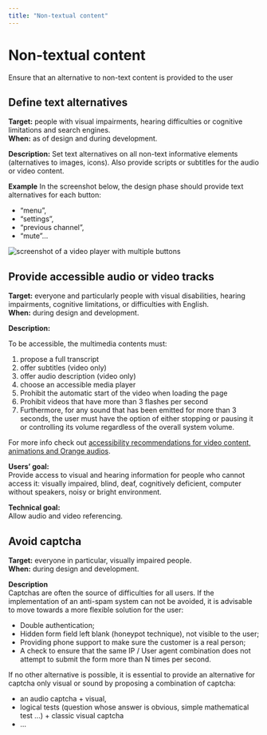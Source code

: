 ```yaml
---
title: "Non-textual content"
---
```


# Non-textual content

<p class="lead">Ensure that an alternative to non-text content is provided to the user</p>



## Define text alternatives

**Target:** people with visual impairments, hearing difficulties or cognitive limitations and search engines.  
**When:** as of design and during development.

**Description:**
Set text alternatives on all non-text informative elements (alternatives to images, icons). Also provide scripts or subtitles for the audio or video content.

**Example**
In the screenshot below, the design phase should provide  text alternatives for each button:
- “menu”,
- “settings”,
- “previous channel”,
- “mute”…

![screenshot of a video player with multiple buttons](../../images/player.png)



## Provide accessible audio or video tracks

**Target:** everyone and particularly people with visual disabilities, hearing impairments, cognitive limitations, or difficulties with English.  
**When:** during design and development.

**Description:**

To be accessible, the multimedia contents must:
1. propose a full transcript
2. offer subtitles (video only)
3. offer audio description (video only)
4. choose an accessible media player
5. Prohibit the automatic start of the video when loading the page
6. Prohibit videos that have more than 3 flashes per second
7. Furthermore, for any sound that has been emitted for more than 3 seconds, the user must have the option of either stopping or pausing it or controlling its volume regardless of the overall system volume.

For more info check out [accessibility recommendations for video content, animations and Orange audios](../../../editorial-content/animated-components/).

**Users’ goal:**  
Provide access to visual and hearing information for people who cannot access it: visually impaired, blind, deaf, cognitively deficient, computer without speakers, noisy or bright environment.

**Technical goal:**  
Allow audio and video referencing.




## Avoid captcha

**Target:** everyone in particular, visually impaired people.  
**When:** during design and development.

**Description**  
Captchas are often the source of difficulties for all users. If the implementation of an anti-spam system can not be avoided, it is advisable to move towards a more flexible solution for the user:
- Double authentication;
- Hidden form field left blank (honeypot technique), not visible to the user;
- Providing phone support to make sure the customer is a real person;
- A check to ensure that the same <abbr> IP </abbr> / User agent combination does not attempt to submit the form more than N times per second.

If no other alternative is possible, it is essential to provide an alternative for captcha only visual or sound by proposing a combination of captcha:
- an audio captcha + visual,
- logical tests (question whose answer is obvious, simple mathematical test ...) + classic visual captcha
- …
